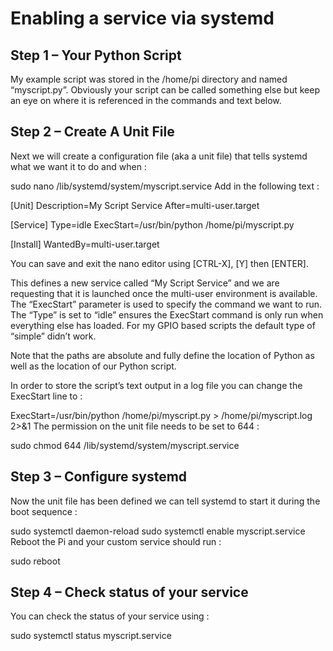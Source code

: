 # Enabling a service via systemd

## Step 1 – Your Python Script
My example script was stored in the /home/pi directory and named “myscript.py”. Obviously your script can be called something else but keep an eye on where it is referenced in the commands and text below.

## Step 2 – Create A Unit File
Next we will create a configuration file (aka a unit file) that tells systemd what we want it to do and when :

sudo nano /lib/systemd/system/myscript.service
Add in the following text :


   [Unit]
   Description=My Script Service
   After=multi-user.target

   [Service]
   Type=idle
   ExecStart=/usr/bin/python /home/pi/myscript.py

   [Install]
   WantedBy=multi-user.target
   
   
You can save and exit the nano editor using [CTRL-X], [Y] then [ENTER].

This defines a new service called “My Script Service” and we are requesting that it is launched once the multi-user environment is available. The “ExecStart” parameter is used to specify the command we want to run. The “Type” is set to “idle” ensures the ExecStart command is only run when everything else has loaded. For my GPIO based scripts the default type of “simple” didn’t work.

Note that the paths are absolute and fully define the location of Python as well as the location of our Python script.

In order to store the script’s text output in a log file you can change the ExecStart line to :

ExecStart=/usr/bin/python /home/pi/myscript.py > /home/pi/myscript.log 2>&1
The permission on the unit file needs to be set to 644 :

   sudo chmod 644 /lib/systemd/system/myscript.service


## Step 3 – Configure systemd
Now the unit file has been defined we can tell systemd to start it during the boot sequence :

sudo systemctl daemon-reload
 sudo systemctl enable myscript.service
Reboot the Pi and your custom service should run :

sudo reboot
## Step 4 – Check status of your service
You can check the status of your service using :

sudo systemctl status myscript.service
